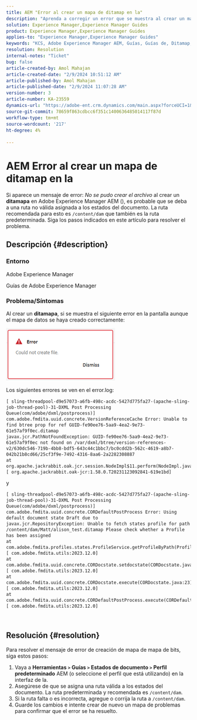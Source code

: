 ```yaml
---
title: AEM "Error al crear un mapa de ditamap en la"
description: "Aprenda a corregir un error que se muestra al crear un mapa de datos de guías de Adobe Experience Manager. Asegúrese de que haya asignada una ruta válida."
solution: Experience Manager,Experience Manager Guides
product: Experience Manager,Experience Manager Guides
applies-to: "Experience Manager,Experience Manager Guides"
keywords: "KCS, Adobe Experience Manager AEM, Guías, Guías de, Ditamap, Error"
resolution: Resolution
internal-notes: "Ticket"
bug: false
article-created-by: Amol Mahajan
article-created-date: "2/9/2024 10:51:12 AM"
article-published-by: Amol Mahajan
article-published-date: "2/9/2024 11:07:28 AM"
version-number: 3
article-number: KA-23559
dynamics-url: "https://adobe-ent.crm.dynamics.com/main.aspx?forceUCI=1&pagetype=entityrecord&etn=knowledgearticle&id=8458f520-39c7-ee11-9079-6045bd006ce9"
source-git-commit: 78659f863cdbcc6f351c1400636485014117f87d
workflow-type: tm+mt
source-wordcount: '217'
ht-degree: 4%

---
```


# AEM Error al crear un mapa de ditamap en la


Si aparece un mensaje de error: *No se pudo crear el archivo* al crear un <b>ditamapa</b> en Adobe Experience Manager AEM (), es probable que se deba a una ruta no válida asignada a los estados del documento. La ruta recomendada para esto es `/content/dam` que también es la ruta predeterminada. Siga los pasos indicados en este artículo para resolver el problema.

## Descripción {#description}


### <b>Entorno</b>

Adobe Experience Manager

Guías de Adobe Experience Manager



### <b>Problema/Síntomas</b>

Al crear un <b>ditamapa</b>, si se muestra el siguiente error en la pantalla aunque el mapa de datos se haya creado correctamente:

![](assets/___8558f520-39c7-ee11-9079-6045bd006ce9___.png)



Los siguientes errores se ven en el error.log:




```
[ sling-threadpool-d9e57073-a6fb-498c-acdc-5427d775fa27-(apache-sling-job-thread-pool)-31-DXML Post Processing Queue(com/adobe/dxml/postprocess)]  com.adobe.fmdita.uuid.concrete.VersionReferenceCache Error: Unable to find btree prop for ref GUID-fe90ee76-5aa9-4ea2-9e73-61e57af9f0ec.ditamap
javax.jcr.PathNotFoundException: GUID-fe90ee76-5aa9-4ea2-9e73-61e57af9f0ec not found on /var/dxml/btree/version-references-v2/630dc546-719b-4bb8-bdf5-643c44c1bbc7/bc0cdd2b-562c-4619-a8b7-042b21b8cd66/25cf3f9e-7492-4316-8aa6-2a2282308887
at org.apache.jackrabbit.oak.jcr.session.NodeImpl$11.perform(NodeImpl.java:671) [ org.apache.jackrabbit.oak-jcr:1.58.0.T20231123092841-619e1bd]
```


y




```
[ sling-threadpool-d9e57073-a6fb-498c-acdc-5427d775fa27-(apache-sling-job-thread-pool)-31-DXML Post Processing Queue(com/adobe/dxml/postprocess)]  com.adobe.fmdita.uuid.concrete.CORDefaultPostProcess Error: Using default document state Draft due to
javax.jcr.RepositoryException: Unable to fetch states profile for path /content/dam/Matt/alison_test.ditamap Please check whether a Profile has been assigned
at com.adobe.fmdita.profiles.states.ProfileService.getProfileByPath(ProfileService.java:96) [ com.adobe.fmdita.utils:2023.12.0] 
at com.adobe.fmdita.uuid.concrete.CORDocstate.setdocstate(CORDocstate.java:37) [ com.adobe.fmdita.utils:2023.12.0] 
at com.adobe.fmdita.uuid.concrete.CORDocstate.execute(CORDocstate.java:23) [ com.adobe.fmdita.utils:2023.12.0] 
at com.adobe.fmdita.uuid.concrete.CORDefaultPostProcess.execute(CORDefaultPostProcess.java:1) [ com.adobe.fmdita.utils:2023.12.0]
```

` `



## Resolución {#resolution}


Para resolver el mensaje de error de creación de mapa de mapa de bits, siga estos pasos:

1. Vaya a <b>Herramientas `>`  Guías `>`  Estados de documento</b><b> `>`  Perfil predeterminado</b> AEM (o seleccione el perfil que está utilizando) en la interfaz de la.
2. Asegúrese de que se asigna una ruta válida a los estados del documento. La ruta predeterminada y recomendada es `/content/dam`.
3. Si la ruta falta o es incorrecta, agregue o corrija la ruta a `/content/dam`.
4. Guarde los cambios e intente crear de nuevo un mapa de problemas para confirmar que el error se ha resuelto.

